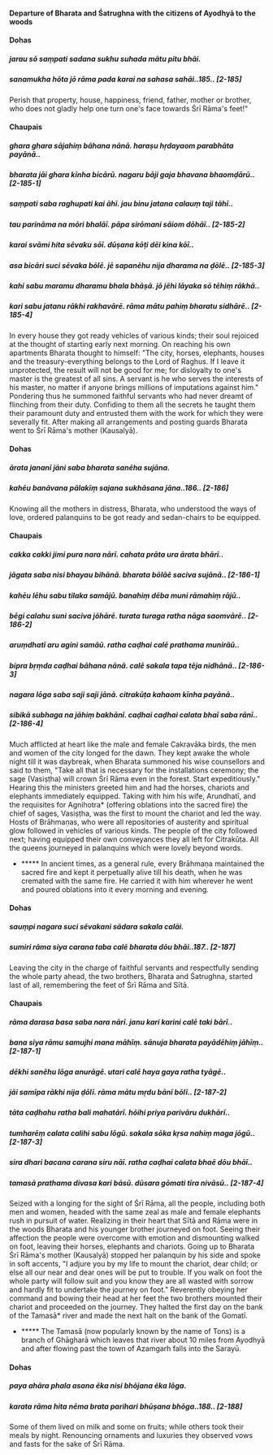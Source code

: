 #### Departure of Bharata and Śatrughna with the citizens of Ayodhyā to the woods

#### Dohas

##### jarau sō saṃpati sadana sukhu suhada mātu pitu bhāi.
##### sanamukha hōta jō rāma pada karai na sahasa sahāi..185.. [2-185]

Perish that property, house, happiness, friend, father, mother or brother, who does not gladly help one turn one's face towards Śrī Rāma's feet!"

#### Chaupais

##### ghara ghara sājahiṃ bāhana nānā. haraṣu hṛdayaom parabhāta payānā..
##### bharata jāi ghara kīnha bicārū. nagaru bāji gaja bhavana bhaomḍārū.. [2-185-1]
##### saṃpati saba raghupati kai āhī. jau binu jatana calauṃ taji tāhī..
##### tau parināma na mōri bhalāī. pāpa sirōmani sāiom dōhāī.. [2-185-2]
##### karai svāmi hita sēvaku sōī. dūṣana kōṭi dēi kina kōī..
##### asa bicāri suci sēvaka bōlē. jē sapanēhu nija dharama na ḍōlē.. [2-185-3]
##### kahi sabu maramu dharamu bhala bhāṣā. jō jēhi lāyaka sō tēhiṃ rākhā..
##### kari sabu jatanu rākhi rakhavārē. rāma mātu pahiṃ bharatu sidhārē.. [2-185-4]

In every house they got ready vehicles of various kinds; their soul rejoiced at the thought of starting early next morning. On reaching his own apartments Bharata thought to himself: "The city, horses, elephants, houses and the treasury-everything belongs to the Lord of Raghus. If I leave it unprotected, the result will not be good for me; for disloyalty to one's master is the greatest of all sins. A servant is he who serves the interests of his master, no matter if anyone brings millions of imputations against him." Pondering thus he summoned faithful servants who had never dreamt of flinching from their duty. Confiding to them all the secrets he taught them their paramount duty and entrusted them with the work for which they were severally fit. After making all arrangements and posting guards Bharata went to Śrī Rāma's mother (Kausalyā).

#### Dohas

##### ārata jananī jāni saba bharata sanēha sujāna.
##### kahēu banāvana pālakīṃ sajana sukhāsana jāna..186.. [2-186]

Knowing all the mothers in distress, Bharata, who understood the ways of love, ordered palanquins to be got ready and sedan-chairs to be equipped.

#### Chaupais

##### cakka cakki jimi pura nara nārī. cahata prāta ura ārata bhārī..
##### jāgata saba nisi bhayau bihānā. bharata bōlāē saciva sujānā.. [2-186-1]
##### kahēu lēhu sabu tilaka samājū. banahiṃ dēba muni rāmahiṃ rājū..
##### bēgi calahu suni saciva jōhārē. turata turaga ratha nāga saomvārē.. [2-186-2]
##### aruṃdhatī aru agini samāū. ratha caḍhai calē prathama munirāū..
##### bipra bṛṃda caḍhai bāhana nānā. calē sakala tapa tēja nidhānā.. [2-186-3]
##### nagara lōga saba saji saji jānā. citrakūṭa kahaom kīnha payānā..
##### sibikā subhaga na jāhiṃ bakhānī. caḍhai caḍhai calata bhaī saba rānī.. [2-186-4]

Much afflicted at heart like the male and female Cakravāka birds, the men and women of the city longed for the dawn. They kept awake the whole night till it was daybreak, when Bharata summoned his wise counsellors and said to them, "Take all that is necessary for the installations ceremony; the sage (Vasiṣṭha) will crown Śrī Rāma even in the forest. Start expeditiously." Hearing this the ministers greeted him and had the horses, chariots and elephants immediately equipped. Taking with him his wife, Arundhatī, and the requisites for Agnihotra* (offering oblations into the sacred fire) the chief of sages, Vasiṣṭha, was the first to mount the chariot and led the way. Hosts of Brāhmaṇas, who were all repositories of austerity and spiritual glow followed in vehicles of various kinds. The people of the city followed next; having equipped their own conveyances they all left for Citrakūṭa. All the queens journeyed in palanquins which were lovely beyond words.

- ***** In ancient times, as a general rule, every Brāhmaṇa maintained the sacred fire and kept it perpetually alive till his death, when he was cremated with the same fire. He carried it with him wherever he went and poured oblations into it every morning and evening.

#### Dohas

##### sauṃpi nagara suci sēvakani sādara sakala calāi.
##### sumiri rāma siya carana taba calē bharata dōu bhāi..187.. [2-187]

Leaving the city in the charge of faithful servants and respectfully sending the whole party ahead, the two brothers, Bharata and Śatrughna, started last of all, remembering the feet of Śrī Rāma and Sītā.

#### Chaupais

##### rāma darasa basa saba nara nārī. janu kari karini calē taki bārī..
##### bana siya rāmu samujhi mana māhīṃ. sānuja bharata payādēhiṃ jāhīṃ.. [2-187-1]
##### dēkhi sanēhu lōga anurāgē. utari calē haya gaya ratha tyāgē..
##### jāi samīpa rākhi nija ḍōlī. rāma mātu mṛdu bānī bōlī.. [2-187-2]
##### tāta caḍhahu ratha bali mahatārī. hōihi priya parivāru dukhārī..
##### tumharēṃ calata calihi sabu lōgū. sakala sōka kṛsa nahiṃ maga jōgū.. [2-187-3]
##### sira dhari bacana carana siru nāī. ratha caḍhai calata bhaē dōu bhāī..
##### tamasā prathama divasa kari bāsū. dūsara gōmati tīra nivāsū.. [2-187-4]

Seized with a longing for the sight of Śrī Rāma, all the people, including both men and women, headed with the same zeal as male and female elephants rush in pursuit of water. Realizing in their heart that Sītā and Rāma were in the woods Bharata and his younger brother journeyed on foot. Seeing their affection the people were overcome with emotion and dismounting walked on foot, leaving their horses, elephants and chariots. Going up to Bharata Śrī Rāma's mother (Kausalyā) stopped her palanquin by his side and spoke in soft accents, "I adjure you by my life to mount the chariot, dear child; or else all our near and dear ones will be put to trouble. If you walk on foot the whole party will follow suit and you know they are all wasted with sorrow and hardly fit to undertake the journey on foot." Reverently obeying her command and bowing their head at her feet the two brothers mounted their chariot and proceeded on the journey. They halted the first day on the bank of the Tamasā* river and made the next halt on the bank of the Gomatī.

- ***** The Tamasā (now popularly known by the name of Tons) is a branch of Ghāgharā which leaves that river about 10 miles from Ayodhyā and after flowing past the town of Azamgarh falls into the Sarayū.

#### Dohas

##### paya ahāra phala asana ēka nisi bhōjana ēka lōga.
##### karata rāma hita nēma brata parihari bhūṣana bhōga..188.. [2-188]

Some of them lived on milk and some on fruits; while others took their meals by night. Renouncing ornaments and luxuries they observed vows and fasts for the sake of Śrī Rāma.